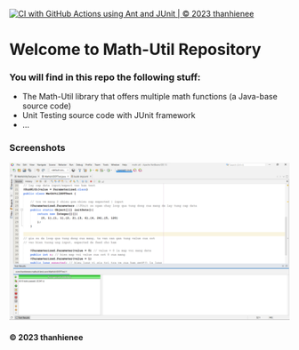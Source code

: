 [![CI with GitHub Actions using Ant and JUnit | © 2023 thanhienee](https://github.com/thanhienee/math-util/actions/workflows/ci-junit.yml/badge.svg)](https://github.com/thanhienee/math-util/actions/workflows/ci-junit.yml)
# Welcome to Math-Util Repository
### You will find in this repo the following stuff:
* The Math-Util library that offers multiple math functions (a Java-base source code)
* Unit Testing source code with JUnit framework
* ...

### Screenshots
![DDT & TDD with JUnit](https://github.com/thanhienee/math-util/blob/main/images/DDT%20with%20JUnit.png)

#### © 2023 thanhienee
